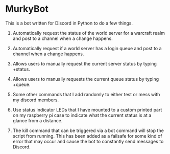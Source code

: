 # MurkyBot

This is a bot written for Discord in Python to do a few things.

1. Automatically request the status of the world server for a warcraft realm and post to a channel when a change happens.

2. Automatically request if a world server has a login queue and post to a channel when a change happens.

3. Allows users to manually request the current server status by typing +status.

4. Allows users to manually requests the current queue status by typing +queue.

5. Some other commands that I add randomly to either test or mess with my discord members.

6. Use status indicator LEDs that I have mounted to a custom printed part on my raspberry pi case to indicate what the current status is at a glance from a distance. 

7. The kill command that can be triggered via a bot command will stop the script from running. This has been added as a failsafe for some kind of error that may occur and cause the bot to constantly send messages to Discord.
